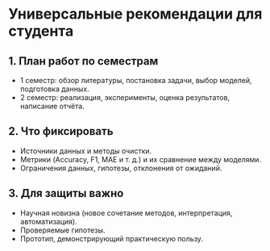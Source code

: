 # Универсальные рекомендации для студента

## 1. План работ по семестрам

- 1 семестр: обзор литературы, постановка задачи, выбор моделей, подготовка данных.
- 2 семестр: реализация, эксперименты, оценка результатов, написание отчёта.

## 2. Что фиксировать

- Источники данных и методы очистки.
- Метрики (Accuracy, F1, MAE и т. д.) и их сравнение между моделями.
- Ограничения данных, гипотезы, отклонения от ожиданий.

## 3. Для защиты важно

- Научная новизна (новое сочетание методов, интерпретация, автоматизация).
- Проверяемые гипотезы.
- Прототип, демонстрирующий практическую пользу.
